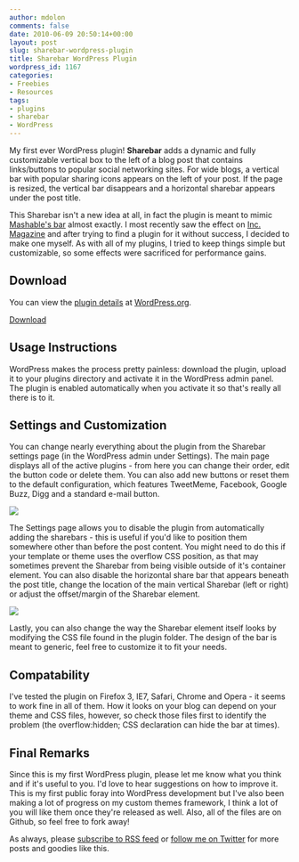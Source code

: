 ```yaml
---
author: mdolon
comments: false
date: 2010-06-09 20:50:14+00:00
layout: post
slug: sharebar-wordpress-plugin
title: Sharebar WordPress Plugin
wordpress_id: 1167
categories:
- Freebies
- Resources
tags:
- plugins
- sharebar
- WordPress
---
```


My first ever WordPress plugin!  **Sharebar** adds a dynamic and fully customizable vertical box to the left of a blog post that contains links/buttons to popular social networking sites.  For wide blogs, a vertical bar with popular sharing icons appears on the left of your post.  If the page is resized, the vertical bar disappears and a horizontal sharebar appears under the post title.

This Sharebar isn't a new idea at all, in fact the plugin is meant to mimic [Mashable's bar](http://mashable.com/2010/06/08/feather-report/) almost exactly.  I most recently saw the effect on [Inc. Magazine](http://www.inc.com/) and after trying to find a plugin for it without success, I decided to make one myself.  As with all of my plugins, I tried to keep things simple but customizable, so some effects were sacrificed for performance gains.


## Download

You can view the [plugin details](http://wordpress.org/extend/plugins/sharebar/) at [WordPress.org](http://www.wordpress.org/).

<div class="download">
  <a href="http://wordpress.org/extend/plugins/sharebar/" class="button primary">Download</a>
</div>


## Usage Instructions

WordPress makes the process pretty painless: download the plugin, upload it to your plugins directory and activate it in the WordPress admin panel.  The plugin is enabled automatically when you activate it so that's really all there is to it.


## Settings and Customization

You can change nearly everything about the plugin from the Sharebar settings page (in the WordPress admin under Settings).  The main page displays all of the active plugins - from here you can change their order, edit the button code or delete them.  You can also add new buttons or reset them to the default configuration, which features TweetMeme, Facebook, Google Buzz, Digg and a standard e-mail button.

![](http://devgrow.s3.amazonaws.com/assets/images/settings1.png)

The Settings page allows you to disable the plugin from automatically adding the sharebars - this is useful if you'd like to position them somewhere other than before the post content.  You might need to do this if your template or theme uses the overflow CSS position, as that may sometimes prevent the Sharebar from being visible outside of it's container element.  You can also disable the horizontal share bar that appears beneath the post title, change the location of the main vertical Sharebar (left or right) or adjust the offset/margin of the Sharebar element.

![](http://devgrow.s3.amazonaws.com/assets/images/settings2.png)

Lastly, you can also change the way the Sharebar element itself looks by modifying the CSS file found in the plugin folder.  The design of the bar is meant to generic, feel free to customize it to fit your needs.


## Compatability

I've tested the plugin on Firefox 3, IE7, Safari, Chrome and Opera - it seems to work fine in all of them.  How it looks on your blog can depend on your theme and CSS files, however, so check those files first to identify the problem (the overflow:hidden; CSS declaration can hide the bar at times).


## Final Remarks

Since this is my first WordPress plugin, please let me know what you think and if it's useful to you.  I'd love to hear suggestions on how to improve it.  This is my first public foray into WordPress development but I've also been making a lot of progress on my custom themes framework, I think a lot of you will like them once they're released as well.  Also, all of the files are on Github, so feel free to fork away!

As always, please [subscribe to RSS feed](http://feeds.feedburner.com/devgrow) or [follow me on Twitter](http://twitter.com/ThinkDevGrow) for more posts and goodies like this.